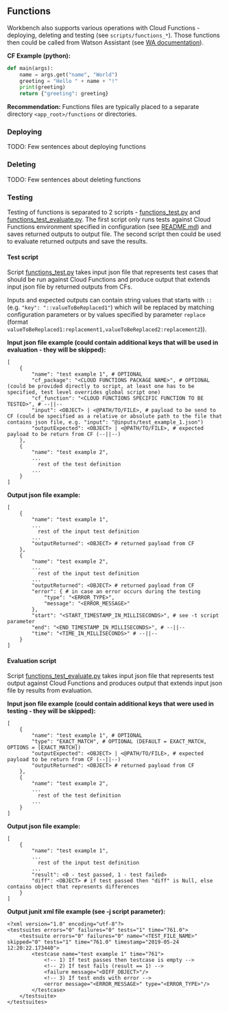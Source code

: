 ## Functions
Workbench also supports various operations with Cloud Functions - deploying, deleting and testing (see `scripts/functions_*`).
Those functions then could be called from Watson Assistant (see [WA documentation](https://cloud.ibm.com/docs/services/assistant?topic=assistant-dialog-actions)).

**CF Example (python):**
```python
def main(args):
    name = args.get("name", "World")
    greeting = "Hello " + name + "!"
    print(greeting)
    return {"greeting": greeting}
```
**Recommendation:** Functions files are typically placed to a separate directory `<app_root>/functions` or directories.

### Deploying
TODO: Few sentences about deploying functions

### Deleting
TODO: Few sentences about deleting functions

### Testing
Testing of functions is separated to 2 scripts - [functions_test.py](/scripts/functions_test.py) and [functions_test_evaluate.py](/scripts/functions_test_evaluate.py).
The first script only runs tests against Cloud Functions environment specified in configuration (see [README.md](/README.md))
and saves returned outputs to output file. The second script then could be used to evaluate returned outputs and save the results.

#### Test script
Script [functions_test.py](/scripts/functions_test.py) takes input json file that represents test cases that should be run against
Cloud Functions and produce output that extends input json file by returned outputs
from CFs.

Inputs and expected outputs can contain string values that starts with `::`
(e.g. `"key": "::valueToBeReplaced1"`) which will be replaced by matching
configuration parameters or by values specified by parameter `replace`
(format `valueToBeReplaced1:replacement1,valueToBeReplaced2:replacement2`)).

**Input json file example (could contain additional keys that will be used in evaluation - they will be skipped):**
```
[
    {
        "name": "test example 1", # OPTIONAL
        "cf_package": "<CLOUD FUNCTIONS PACKAGE NAME>", # OPTIONAL (could be provided directly to script, at least one has to be specified, test level overrides global script one)
        "cf_function": "<CLOUD FUNCTIONS SPECIFIC FUNCTION TO BE TESTED>", # --||--
        "input": <OBJECT> | <@PATH/TO/FILE>, # payload to be send to CF (could be specified as a relative or absolute path to the file that contains json file, e.g. "input": "@inputs/test_example_1.json")
        "outputExpected": <OBJECT> | <@PATH/TO/FILE>, # expected payload to be return from CF (--||--)
    },
    {
        "name": "test example 2",
        ...
          rest of the test definition
        ...
    }
]
```

**Output json file example:**
```
[
    {
        "name": "test example 1",
        ...
          rest of the input test definition
        ...
        "outputReturned": <OBJECT> # returned payload from CF
    },
    {
        "name": "test example 2",
        ...
          rest of the input test definition
        ...
        "outputReturned": <OBJECT> # returned payload from CF
        "error": { # in case an error occurs during the testing
            "type": "<ERROR_TYPE>",
            "message": "<ERROR_MESSAGE>"
        },
        "start": "<START_TIMESTAMP_IN_MILLISECONDS>", # see -t script parameter
        "end": "<END_TIMESTAMP_IN_MILLISECONDS>", # --||--
        "time": "<TIME_IN_MILLISECONDS>" # --||--
    }
]
```

#### Evaluation script
Script [functions_test_evaluate.py](/scripts/functions_test_evaluate.py) takes input json file that represents test output against Cloud
Functions and produces output that extends input json file by results
from evaluation.

**Input json file example (could contain additional keys that were used in testing - they will be skipped):**
```
[
    {
        "name": "test example 1", # OPTIONAL
        "type": "EXACT_MATCH", # OPTIONAL (DEFAULT = EXACT_MATCH, OPTIONS = [EXACT_MATCH])
        "outputExpected": <OBJECT> | <@PATH/TO/FILE>, # expected payload to be return from CF (--||--)
        "outputReturned": <OBJECT> # returned payload from CF
    },
    {
        "name": "test example 2",
        ...
          rest of the test definition
        ...
    }
]
```

**Output json file example:**
```
[
    {
        "name": "test example 1",
        ...
          rest of the input test definition
        ...
        "result": <0 - test passed, 1 - test failed>
        "diff": <OBJECT> # if test passed then "diff" is Null, else contains object that represents differences
    }
]
```

**Output junit xml file example (see -j script parameter):**
```
<?xml version="1.0" encoding="utf-8"?>
<testsuites errors="0" failures="0" tests="1" time="761.0">
	<testsuite errors="0" failures="0" name="<TEST_FILE_NAME>" skipped="0" tests="1" time="761.0" timestamp="2019-05-24 12:20:22.173440">
		<testcase name="test example 1" time="761">
            <!-- 1) If test passes then testcase is empty -->
            <!-- 2) If test fails (result == 1) -->
			<failure message="<DIFF_OBJECT>"/>
            <!-- 3) If test ends with error -->
			<error message="<ERROR_MESSAGE>" type="<ERROR_TYPE>"/>
		</testcase>
	</testsuite>
</testsuites>
```
